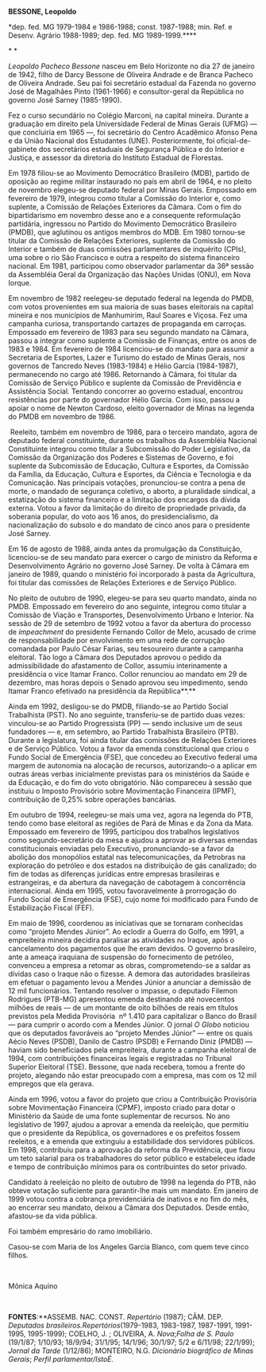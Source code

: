 **BESSONE, Leopoldo**

\*dep. fed. MG 1979-1984 e 1986-1988; const. 1987-1988; min. Ref. e
Desenv. Agrário 1988-1989; dep. fed. MG 1989-1999.****

* *

*Leopoldo Pacheco Bessone* nasceu em Belo Horizonte no dia 27 de janeiro
de 1942, filho de Darcy Bessone de Oliveira Andrade e de Branca Pacheco
de Oliveira Andrade. Seu pai foi secretário estadual da Fazenda no
governo José de Magalhães Pinto (1961-1966) e consultor-geral da
República no governo José Sarney (1985-1990).

Fez o curso secundário no Colégio Marconi, na capital mineira. Durante a
graduação em direito pela Universidade Federal de Minas Gerais (UFMG) —
que concluiria em 1965 —, foi secretário do Centro Acadêmico Afonso Pena
e da União Nacional dos Estudantes (UNE). Posteriormente, foi
oficial-de-gabinete dos secretários estaduais de Segurança Pública e do
Interior e Justiça, e assessor da diretoria do Instituto Estadual de
Florestas.

Em 1978 filiou-se ao Movimento Democrático Brasileiro (MDB), partido de
oposição ao regime militar instaurado no país em abril de 1964, e no
pleito de novembro elegeu-se deputado federal por Minas Gerais.
Empossado em fevereiro de 1979, integrou como titular a Comissão do
Interior e, como suplente, a Comissão de Relações Exteriores da Câmara.
Com o fim do bipartidarismo em novembro desse ano e a consequente
reformulação partidária, ingressou no Partido do Movimento Democrático
Brasileiro (PMDB), que aglutinou os antigos membros do MDB. Em 1980
tornou-se titular da Comissão de Relações Exteriores, suplente da
Comissão do Interior e também de duas comissões parlamentares de
inquérito (CPIs), uma sobre o rio São Francisco e outra a respeito do
sistema financeiro nacional. Em 1981, participou como observador
parlamentar da 36ª sessão da Assembléia Geral da Organização das Nações
Unidas (ONU), em Nova Iorque.

Em novembro de 1982 reelegeu-se deputado federal na legenda do PMDB, com
votos provenientes em sua maioria de suas bases eleitorais na capital
mineira e nos municípios de Manhumirim, Raul Soares e Viçosa. Fez uma
campanha curiosa, transportando cartazes de propaganda em carroças.
Empossado em fevereiro de 1983 para seu segundo mandato na Câmara,
passou a integrar como suplente a Comissão de Finanças, entre os anos de
1983 e 1984. Em fevereiro de 1984 licenciou-se do mandato para assumir a
Secretaria de Esportes, Lazer e Turismo do estado de Minas Gerais, nos
governos de Tancredo Neves (1983-1984) e Hélio Garcia (1984-1987),
permanecendo no cargo até 1986. Retornando à Câmara, foi titular da
Comissão de Serviço Público e suplente da Comissão de Previdência e
Assistência Social. Tentando concorrer ao governo estadual, encontrou
resistências por parte do governador Hélio Garcia. Com isso, passou a
apoiar o nome de Newton Cardoso, eleito governador de Minas na legenda
do PMDB em novembro de 1986.

 Reeleito, também em novembro de 1986, para o terceiro mandato, agora de
deputado federal constituinte, durante os trabalhos da Assembléia
Nacional Constituinte integrou como titular a Subcomissão do Poder
Legislativo, da Comissão da Organização dos Poderes e Sistemas de
Governo, e foi suplente da Subcomissão de Educação, Cultura e Esportes,
da Comissão da Família, da Educação, Cultura e Esportes, da Ciência e
Tecnologia e da Comunicação. Nas principais votações, pronunciou-se
contra a pena de morte, o mandado de segurança coletivo, o aborto, a
pluralidade sindical, a estatização do sistema financeiro e a limitação
dos encargos da dívida externa. Votou a favor da limitação do direito de
propriedade privada, da soberania popular, do voto aos 16 anos, do
presidencialismo, da nacionalização do subsolo e do mandato de cinco
anos para o presidente José Sarney.

Em 16 de agosto de 1988, ainda antes da promulgação da Constituição,
licenciou-se de seu mandato para exercer o cargo de ministro da Reforma
e Desenvolvimento Agrário no governo José Sarney. De volta à Câmara em
janeiro de 1989, quando o ministério foi incorporado à pasta da
Agricultura, foi titular das comissões de Relações Exteriores e de
Serviço Público.

No pleito de outubro de 1990, elegeu-se para seu quarto mandato, ainda
no PMDB. Empossado em fevereiro do ano seguinte, integrou como titular a
Comissão de Viação e Transportes, Desenvolvimento Urbano e Interior. Na
sessão de 29 de setembro de 1992 votou a favor da abertura do processo
de *impeachment* do presidente Fernando Collor de Melo, acusado de crime
de responsabilidade por envolvimento em uma rede de corrupção comandada
por Paulo César Farias, seu tesoureiro durante a campanha eleitoral. Tão
logo a Câmara dos Deputados aprovou o pedido da admissibilidade do
afastamento de Collor, assumiu interinamente a presidência o vice Itamar
Franco. Collor renunciou ao mandato em 29 de dezembro, mas horas depois
o Senado aprovou seu impedimento, sendo Itamar Franco efetivado na
presidência da República**.**

Ainda em 1992, desligou-se do PMDB, filiando-se ao Partido Social
Trabalhista (PST). No ano seguinte, transferiu-se de partido duas vezes:
vinculou-se ao Partido Progressista (PP) — sendo inclusive um de seus
fundadores — e, em setembro, ao Partido Trabalhista Brasileiro (PTB).
Durante a legislatura, foi ainda titular das comissões de Relações
Exteriores e de Serviço Público. Votou a favor da emenda constitucional
que criou o Fundo Social de Emergência (FSE), que concedeu ao Executivo
federal uma margem de autonomia na alocação de recursos, autorizando-o a
aplicar em outras áreas verbas inicialmente previstas para os
ministérios da Saúde e da Educação, e do fim do voto obrigatório. Não
compareceu à sessão que instituiu o Imposto Provisório sobre
Movimentação Financeira (IPMF), contribuição de 0,25% sobre operações
bancárias.

Em outubro de 1994, reelegeu-se mais uma vez, agora na legenda do PTB,
tendo como base eleitoral as regiões de Pará de Minas e da Zona da Mata.
Empossado em fevereiro de 1995, participou dos trabalhos legislativos
como segundo-secretário da mesa e ajudou a aprovar as diversas emendas
constitucionais enviadas pelo Executivo, pronunciando-se a favor da
abolição dos monopólios estatal nas telecomunicações, da Petrobras na
exploração do petróleo e dos estados na distribuição de gás canalizado;
do fim de todas as diferenças jurídicas entre empresas brasileiras e
estrangeiras, e da abertura da navegação de cabotagem à concorrência
internacional. Ainda em 1995, votou favoravelmente à prorrogação do
Fundo Social de Emergência (FSE), cujo nome foi modificado para Fundo de
Estabilização Fiscal (FEF).

Em maio de 1996, coordenou as iniciativas que se tornaram conhecidas
como “projeto Mendes Júnior”. Ao eclodir a Guerra do Golfo, em 1991, a
empreiteira mineira decidira paralisar as atividades no Iraque, após o
cancelamento dos pagamentos que lhe eram devidos. O governo brasileiro,
ante a ameaça iraquiana de suspensão do fornecimento de petróleo,
convenceu a empresa a retomar as obras, comprometendo-se a saldar as
dívidas caso o Iraque não o fizesse. A demora das autoridades
brasileiras em efetuar o pagamento levou a Mendes Júnior a anunciar a
demissão de 12 mil funcionários. Tentando resolver o impasse, o deputado
Filemon Rodrigues (PTB-MG) apresentou emenda destinando até novecentos
milhões de reais — de um montante de oito bilhões de reais em títulos
previstos pela Medida Provisória  nº 1.410 para capitalizar o Banco do
Brasil — para cumprir o acordo com a Mendes Júnior. O jornal *O Globo*
noticiou que os deputados favoráveis ao “projeto Mendes Júnior” — entre
os quais Aécio Neves (PSDB), Danilo de Castro (PSDB) e Fernando Diniz
(PMDB) — haviam sido beneficiados pela empreiteira, durante a campanha
eleitoral de 1994, com contribuições financeiras legais e registradas no
Tribunal Superior Eleitoral (TSE). Bessone, que nada recebera, tomou a
frente do projeto, alegando não estar preocupado com a empresa, mas com
os 12 mil empregos que ela gerava.

Ainda em 1996, votou a favor do projeto que criou a Contribuição
Provisória sobre Movimentação Financeira (CPMF), imposto criado para
dotar o Ministério da Saúde de uma fonte suplementar de recursos. No ano
legislativo de 1997, ajudou a aprovar a emenda da reeleição, que
permitiu que o presidente da República, os governadores e os prefeitos
fossem reeleitos, e a emenda que extinguiu a estabilidade dos servidores
públicos. Em 1998, contribuiu para a aprovação da reforma da
Previdência, que fixou um teto salarial para os trabalhadores do setor
público e estabeleceu idade e tempo de contribuição mínimos para os
contribuintes do setor privado.

Candidato à reeleição no pleito de outubro de 1998 na legenda do PTB,
não obteve votação suficiente para garantir-lhe mais um mandato. Em
janeiro de 1999 votou contra a cobrança previdenciária de inativos e no
fim do mês, ao encerrar seu mandato, deixou a Câmara dos Deputados.
Desde então, afastou-se da vida pública.

Foi também empresário do ramo imobiliário.

Casou-se com Maria de los Angeles Garcia Blanco, com quem teve cinco
filhos.

 

Mônica Aquino

 

**FONTES**:**ASSEMB. NAC. CONST. *Repertório* (1987); CÂM. DEP.
*Deputados brasileiros.*Repertórios**(1979-1983, 1983-1987, 1987-1991,
1991-1995, 1995-1999); COELHO, J. ; OLIVEIRA, A. *Nova*;*Folha de S.
Paulo* (19/1/87; 1/10/93; 18/9/94; 31/1/95; 14/1/96; 30/1/97; 5/2 e
6/11/98; 22/1/99); *Jornal da Tarde* (1/12/86); MONTEIRO, N.G.
*Dicionário biográfico de Minas Gerais*; *Perfil parlamentar/IstoÉ.*
